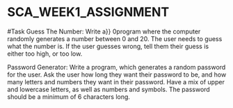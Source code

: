 # SCA_WEEK1_ASSIGNMENT 
#Task
Guess The Number: Write a}} 0program where the computer randomly generates a number between 0 and 20. The user needs to guess what the number is. If the user guesses wrong, tell them their guess is either too high, or too low. 

Password Generator: Write a program, which generates a random password for the user. Ask the user how long they want their password to be, and how many letters and numbers they want in their password. Have a mix of upper and lowercase letters, as well as numbers and symbols. The password should be a minimum of 6 characters long.
